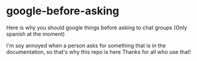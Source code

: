 # google-before-asking
Here is why you should google things before asking to chat groups (Only spanish at the moment)

I'm soy annoyed when a person asks for something that is in the documentation, so that's why this repo is here
Thanks for all who use that!
